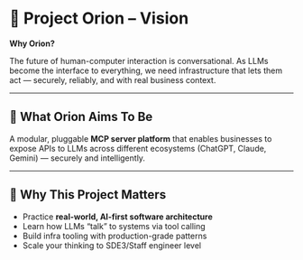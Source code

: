 # 🌌 Project Orion – Vision

**Why Orion?**

The future of human-computer interaction is conversational. As LLMs become the interface to everything, we need infrastructure that lets them act — securely, reliably, and with real business context.

---

## 🧭 What Orion Aims To Be

A modular, pluggable **MCP server platform** that enables businesses to expose APIs to LLMs across different ecosystems (ChatGPT, Claude, Gemini) — securely and intelligently.

---

## 🧠 Why This Project Matters

- Practice **real-world, AI-first software architecture**
- Learn how LLMs “talk” to systems via tool calling
- Build infra tooling with production-grade patterns
- Scale your thinking to SDE3/Staff engineer level
